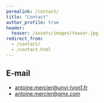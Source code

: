 ```yaml
---
permalink: /contact/
title: "Contact"
author_profile: true
header:
  teaser: /assets/images/teaser.jpg
redirect_from: 
  - /contact/
  - /contact.html
---
```


## E-mail
* antoine.mercier@unvi-lyon1.fr
* antoine.mercier@gmx.com

